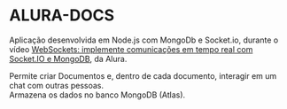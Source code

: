 # ALURA-DOCS

Aplicação desenvolvida em Node.js com MongoDb e Socket.io, durante o vídeo [WebSockets: implemente comunicações em tempo real com Socket.IO e MongoDB](https://cursos.alura.com.br/course/websockets-comunicacoes-tempo-real-socket-io-mongodb), da Alura.

Permite criar Documentos e, dentro de cada documento, interagir em um chat com outras pessoas.<br/>
Armazena os dados no banco MongoDB (Atlas).
